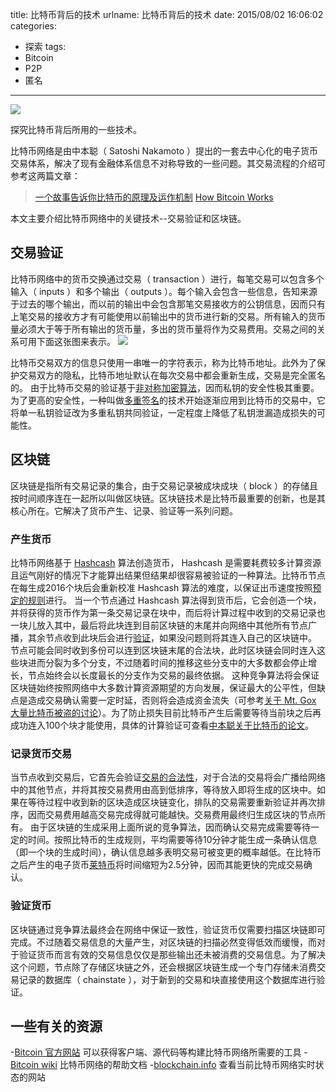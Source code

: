 title: 比特币背后的技术
urlname: 比特币背后的技术
date: 2015/08/02 16:06:02
categories:
- 探索
tags:
- Bitcoin
- P2P
- 匿名

---
![](https://image.covertness.me/bitcoin_3e7d24fd34c75dde196056a412f94563.jpg)

探究比特币背后所用的一些技术。
<!-- more -->

比特币网络是由中本聪（ Satoshi Nakamoto ）提出的一套去中心化的电子货币交易体系，解决了现有金融体系信息不对称导致的一些问题。其交易流程的介绍可参考这两篇文章：
> [一个故事告诉你比特币的原理及运作机制](http://blog.codinglabs.org/articles/bitcoin-mechanism-make-easy.html)
> [How Bitcoin Works](http://chimera.labs.oreilly.com/books/1234000001802/ch02.html)

本文主要介绍比特币网络中的关键技术--交易验证和区块链。

## 交易验证
比特币网络中的货币交换通过交易（ transaction ）进行，每笔交易可以包含多个输入（ inputs ）和多个输出（ outputs ）。每个输入会包含一些信息，告知来源于过去的哪个输出，而以前的输出中会包含那笔交易接收方的公钥信息，因而只有上笔交易的接收方才有可能使用以前输出中的货币进行新的交易。所有输入的货币量必须大于等于所有输出的货币量，多出的货币量将作为交易费用。交易之间的关系可用下面这张图来表示。
![](http://orm-chimera-prod.s3.amazonaws.com/1234000001802/images/msbt_0210.png)

比特币交易双方的信息只使用一串唯一的字符表示，称为比特币地址。此外为了保护交易双方的隐私，比特币地址默认在每次交易中都会重新生成，交易是完全匿名的。
由于比特币交易的验证基于[非对称加密算法](http://baike.baidu.com/view/1490349.htm)，因而私钥的安全性极其重要。为了更高的安全性，一种叫做[多重签名](https://en.bitcoin.it/wiki/Address#Multi-signature_addresses)的技术开始逐渐应用到比特币的交易中，它将单一私钥验证改为多重私钥共同验证，一定程度上降低了私钥泄漏造成损失的可能性。

## 区块链
区块链是指所有交易记录的集合，由于交易记录被成块成块（ block ）的存储且按时间顺序连在一起所以叫做区块链。区块链技术是比特币最重要的创新，也是其核心所在。它解决了货币产生、记录、验证等一系列问题。

### 产生货币
比特币网络基于 [Hashcash](http://www.hashcash.org) 算法创造货币， Hashcash 是需要耗费较多计算资源且运气刚好的情况下才能算出结果但结果却很容易被验证的一种算法。比特币节点在每生成2016个块后会重新校准 Hashcash 算法的难度，以保证出币速度按照[预定的规则](https://en.bitcoin.it/wiki/Introduction#Creation_of_coins)进行。
当一个节点通过 Hashcash 算法得到货币后，它会创造一个块，并将获得的货币作为第一条交易记录在块中，而后将计算过程中收到的交易记录也一块儿放入其中，最后将此块连到目前区块链的末尾并向网络中其他所有节点广播，其余节点收到此块后会进行[验证](https://en.bitcoin.it/wiki/Protocol_rules#.22block.22_messages)，如果没问题则将其连入自己的区块链中。
节点可能会同时收到多份可以连到区块链末尾的合法块，此时区块链会同时连入这些块进而分裂为多个分支，不过随着时间的推移这些分支中的大多数都会停止增长，节点始终会以长度最长的分支作为交易的最终依据。
这种竞争算法将会保证区块链始终按照网络中大多数计算资源期望的方向发展，保证最大的公平性，但缺点是造成交易确认需要一定时延，否则将会造成资金流失（可参考[关于 Mt. Gox 大量比特币被盗的讨论](http://www.coindesk.com/gavin-andresen-jeff-garzik-mt-gox-wrong-bitcoin-isnt-broken/)）。为了防止损失目前比特币产生后需要等待当前块之后再成功连入100个块才能使用，具体的计算验证可查看[中本聪关于比特币的论文](https://bitcoin.org/bitcoin.pdf)。

### 记录货币交易
当节点收到交易后，它首先会验证[交易的合法性](https://en.bitcoin.it/wiki/Protocol_rules#.22tx.22_messages)，对于合法的交易将会广播给网络中的其他节点，并将其按交易费用由高到低排序，等待放入即将生成的区块中。如果在等待过程中收到新的区块造成区块链变化，排队的交易需要重新验证并再次排序，因而交易费用越高交易完成得就可能越快。交易费用最终归生成区块的节点所有。
由于区块链的生成采用上面所说的竞争算法，因而确认交易完成需要等待一定的时间。按照比特币的生成规则，平均需要等待10分钟才能生成一条确认信息（即一个块的生成时间），确认信息越多表明交易可被变更的概率越低。在比特币之后产生的电子货币[莱特币](http://baike.baidu.com/view/10604448.htm)将时间缩短为2.5分钟，因而其能更快的完成交易确认。

### 验证货币
区块链通过竞争算法最终会在网络中保证一致性，验证货币仅需要扫描区块链即可完成。不过随着交易信息的大量产生，对区块链的扫描必然变得低效而缓慢，而对于验证货币而言有效的交易信息仅仅是那些输出还未被消费的交易信息。为了解决这个问题，节点除了存储区块链之外，还会根据区块链生成一个专门存储未消费交易记录的数据库（ chainstate ），对于新到的交易和块直接使用这个数据库进行验证。

## 一些有关的资源
-[Bitcoin 官方网站](https://bitcoin.org) 可以获得客户端、源代码等构建比特币网络所需要的工具
-[Bitcoin wiki](https://en.bitcoin.it) 比特币网络的帮助文档
-[blockchain.info](https://blockchain.info) 查看当前比特币网络实时状态的网站